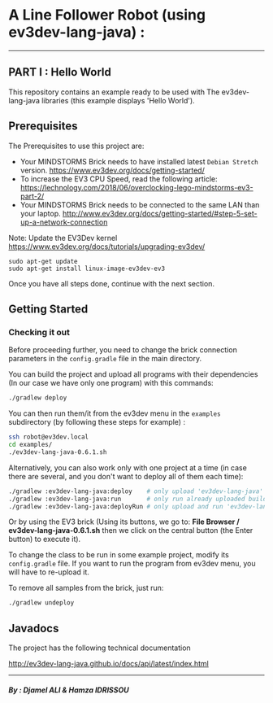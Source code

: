 # A Line Follower Robot (using ev3dev-lang-java) :
___
## PART I : Hello World

This repository contains an example ready to be used with
The ev3dev-lang-java libraries (this example displays 'Hello World').

## Prerequisites

The Prerequisites to use this project are:

- Your MINDSTORMS Brick needs to have installed latest `Debian Stretch` version. https://www.ev3dev.org/docs/getting-started/
- To increase the EV3 CPU Speed, read the following article: https://lechnology.com/2018/06/overclocking-lego-mindstorms-ev3-part-2/
- Your MINDSTORMS Brick needs to be connected to the same LAN than your laptop. http://www.ev3dev.org/docs/getting-started/#step-5-set-up-a-network-connection

Note: Update the EV3Dev kernel
https://www.ev3dev.org/docs/tutorials/upgrading-ev3dev/

```
sudo apt-get update
sudo apt-get install linux-image-ev3dev-ev3
```

Once you have all steps done, continue with the next section.

## Getting Started
### Checking it out

Before proceeding further, you need to change the brick connection parameters
in the `config.gradle` file in the main directory.

You can build the project and upload all programs with their dependencies (In our case we have only one program) with this commands:
```sh
./gradlew deploy
```

You can then run them/it from the ev3dev menu in the `examples` subdirectory
(by following these steps for example) :
```sh
ssh robot@ev3dev.local
cd examples/
./ev3dev-lang-java-0.6.1.sh 
```

Alternatively, you can also work only with one project at a time
(in case there are several, and you don't want to deploy all of them each time):
```sh
./gradlew :ev3dev-lang-java:deploy    # only upload 'ev3dev-lang-java' project
./gradlew :ev3dev-lang-java:run       # only run already uploaded build of 'ev3dev-lang-java' project
./gradlew :ev3dev-lang-java:deployRun # only upload and run 'ev3dev-lang-java' project
```

Or by using the EV3 brick (Using its buttons, we go to: **File Browser / ev3dev-lang-java-0.6.1.sh** then we click on the central button (the Enter button) to execute it).

To change the class to be run in some example project, modify its `config.gradle` file.
If you want to run the program from ev3dev menu, you will have to re-upload it.

To remove all samples from the brick, just run:
```sh
./gradlew undeploy
```

## Javadocs

The project has the following technical documentation

http://ev3dev-lang-java.github.io/docs/api/latest/index.html


___
##### By : Djamel ALI & Hamza IDRISSOU


